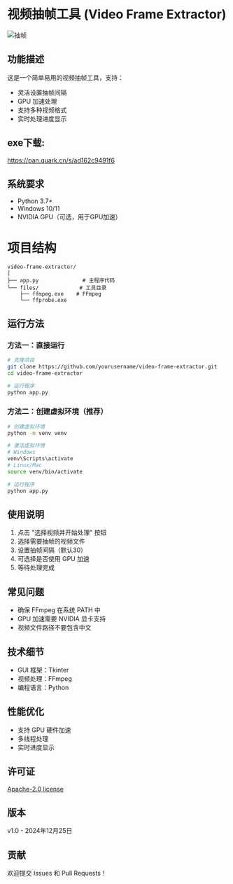 # 视频抽帧工具 (Video Frame Extractor)

![抽帧](https://github.com/user-attachments/assets/d616f57d-9847-4aa5-bd91-0ee30b2c7a93)


## 功能描述

这是一个简单易用的视频抽帧工具，支持：

- 灵活设置抽帧间隔
- GPU 加速处理
- 支持多种视频格式
- 实时处理进度显示

## exe下载:

https://pan.quark.cn/s/ad162c9491f6

## 系统要求

- Python 3.7+
- Windows 10/11
- NVIDIA GPU（可选，用于GPU加速）

# **项目结构**

```
video-frame-extractor/
│
├── app.py              # 主程序代码
└── files/             # 工具目录
    ├── ffmpeg.exe    # FFmpeg 
    └── ffprobe.exe   

```

## 运行方法

### 方法一：直接运行

```bash
# 克隆项目
git clone https://github.com/yourusername/video-frame-extractor.git
cd video-frame-extractor

# 运行程序
python app.py
```

### 方法二：创建虚拟环境（推荐）

```bash
# 创建虚拟环境
python -m venv venv

# 激活虚拟环境
# Windows
venv\Scripts\activate
# Linux/Mac
source venv/bin/activate

# 运行程序
python app.py
```

## 使用说明

1. 点击 "选择视频并开始处理" 按钮
2. 选择需要抽帧的视频文件
3. 设置抽帧间隔（默认30）
4. 可选择是否使用 GPU 加速
5. 等待处理完成

## 常见问题

- 确保 FFmpeg 在系统 PATH 中
- GPU 加速需要 NVIDIA 显卡支持
- 视频文件路径不要包含中文

## 技术细节

- GUI 框架：Tkinter
- 视频处理：FFmpeg
- 编程语言：Python

## 性能优化

- 支持 GPU 硬件加速
- 多线程处理
- 实时进度显示

## 许可证

[Apache-2.0 license](https://github.com/360PB/video-frame-extractor#)

## 版本

v1.0 - 2024年12月25日

## 贡献

欢迎提交 Issues 和 Pull Requests！
